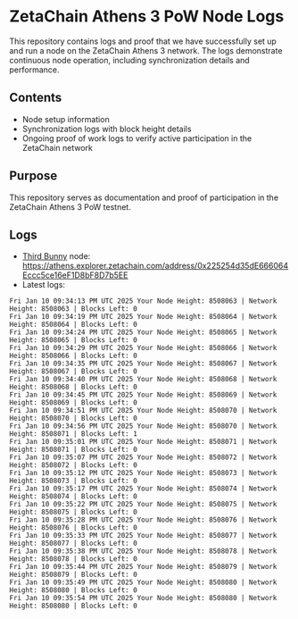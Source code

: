 # ZetaChain Athens 3 PoW Node Logs
This repository contains logs and proof that we have successfully set up and run a node on the ZetaChain Athens 3 network. The logs demonstrate continuous node operation, including synchronization details and performance.

## Contents
- Node setup information
- Synchronization logs with block height details
- Ongoing proof of work logs to verify active participation in the ZetaChain network

## Purpose
This repository serves as documentation and proof of participation in the ZetaChain Athens 3 PoW testnet.

## Logs

- [Third Bunny](https://thirdbunny.xyz/) node: https://athens.explorer.zetachain.com/address/0x225254d35dE666064Eccc5ce16eF1D8bF8D7b5EE
- Latest logs:
```
Fri Jan 10 09:34:13 PM UTC 2025 Your Node Height: 8508063 | Network Height: 8508063 | Blocks Left: 0
Fri Jan 10 09:34:19 PM UTC 2025 Your Node Height: 8508064 | Network Height: 8508064 | Blocks Left: 0
Fri Jan 10 09:34:24 PM UTC 2025 Your Node Height: 8508065 | Network Height: 8508065 | Blocks Left: 0
Fri Jan 10 09:34:29 PM UTC 2025 Your Node Height: 8508066 | Network Height: 8508066 | Blocks Left: 0
Fri Jan 10 09:34:35 PM UTC 2025 Your Node Height: 8508067 | Network Height: 8508067 | Blocks Left: 0
Fri Jan 10 09:34:40 PM UTC 2025 Your Node Height: 8508068 | Network Height: 8508068 | Blocks Left: 0
Fri Jan 10 09:34:45 PM UTC 2025 Your Node Height: 8508069 | Network Height: 8508069 | Blocks Left: 0
Fri Jan 10 09:34:51 PM UTC 2025 Your Node Height: 8508070 | Network Height: 8508070 | Blocks Left: 0
Fri Jan 10 09:34:56 PM UTC 2025 Your Node Height: 8508070 | Network Height: 8508071 | Blocks Left: 1
Fri Jan 10 09:35:01 PM UTC 2025 Your Node Height: 8508071 | Network Height: 8508071 | Blocks Left: 0
Fri Jan 10 09:35:07 PM UTC 2025 Your Node Height: 8508072 | Network Height: 8508072 | Blocks Left: 0
Fri Jan 10 09:35:12 PM UTC 2025 Your Node Height: 8508073 | Network Height: 8508073 | Blocks Left: 0
Fri Jan 10 09:35:17 PM UTC 2025 Your Node Height: 8508074 | Network Height: 8508074 | Blocks Left: 0
Fri Jan 10 09:35:22 PM UTC 2025 Your Node Height: 8508075 | Network Height: 8508075 | Blocks Left: 0
Fri Jan 10 09:35:28 PM UTC 2025 Your Node Height: 8508076 | Network Height: 8508076 | Blocks Left: 0
Fri Jan 10 09:35:33 PM UTC 2025 Your Node Height: 8508077 | Network Height: 8508077 | Blocks Left: 0
Fri Jan 10 09:35:38 PM UTC 2025 Your Node Height: 8508078 | Network Height: 8508078 | Blocks Left: 0
Fri Jan 10 09:35:44 PM UTC 2025 Your Node Height: 8508079 | Network Height: 8508079 | Blocks Left: 0
Fri Jan 10 09:35:49 PM UTC 2025 Your Node Height: 8508080 | Network Height: 8508080 | Blocks Left: 0
Fri Jan 10 09:35:54 PM UTC 2025 Your Node Height: 8508080 | Network Height: 8508080 | Blocks Left: 0
```
